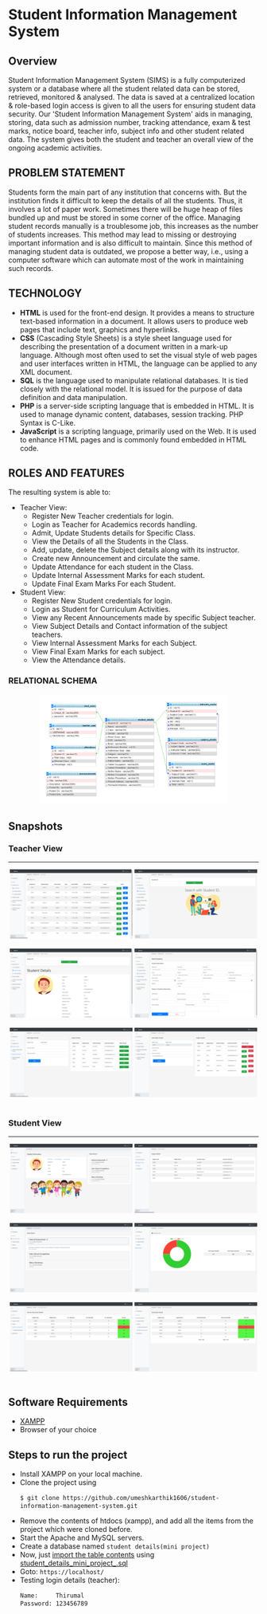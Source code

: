 # Student Information Management System
## Overview
Student Information Management System (SIMS) is a fully computerized system or a database where all the student related data can be stored, retrieved, monitored & analysed. The data is saved at a centralized location & role-based login access is given to all the users for ensuring student data security.
Our 'Student Information Management System' aids in managing, storing, data such as admission number, tracking attendance, exam & test marks, notice board, teacher info, subject info and other student related data. The system gives both the student and teacher an overall view of the ongoing academic activities.
## PROBLEM STATEMENT
Students form the main part of any institution that concerns with. But the institution finds it difficult to keep the details of all the students. Thus, it involves a lot of paper work. Sometimes there will be huge heap of files bundled up and must be stored in some corner of the office.
Managing student records manually is a troublesome job, this increases as the number of students increases. This method may lead to missing or destroying important information and is also difficult to maintain. Since this method of managing student data is outdated, we propose a better way, i.e., using a computer software which can automate most of the work in maintaining such records.
## TECHNOLOGY
* **HTML** is used for the front-end design. It provides a means to structure text-based information in a document. It allows users to produce web pages that include text, graphics and hyperlinks.
* **CSS** (Cascading Style Sheets) is a style sheet language used for describing the presentation of a document written in a mark-up language. Although most often used to set the visual style of web pages and user interfaces written in HTML, the language can be applied to any XML document.
* **SQL** is the language used to manipulate relational databases. It is tied closely with the relational model. It is issued for the purpose of data definition and data manipulation.
* **PHP** is a server-side scripting language that is embedded in HTML. It is used to manage dynamic content, databases, session tracking. PHP Syntax is C-Like.
* **JavaScript** is a scripting language, primarily used on the Web. It is used to enhance HTML pages and is commonly found embedded in HTML code.

## ROLES AND FEATURES
The resulting system is able to:
* Teacher View:
    - Register New Teacher credentials for login.
    - Login as Teacher for Academics records handling.
    - Admit, Update Students details for Specific Class.
    - View the Details of all the Students in the Class.
    - Add, update, delete the Subject details along with its instructor.
    - Create new Announcement and circulate the same.
    - Update Attendance for each student in the Class.
    - Update Internal Assessment Marks for each student.
    - Update Final Exam Marks For each Student.
* Student View:
    - Register New Student credentials for login.
    - Login as Student for Curriculum Activities.
    - View any Recent Announcements made by specific Subject teacher.
    - View Subject Details and Contact information of the subject teachers.
    - View Internal Assessment Marks for each Subject.
    - View Final Exam Marks for each subject.
    - View the Attendance details.

### RELATIONAL SCHEMA
<p align="center">
    <img src="image/ER%20Mapping.png" alt="Relational schema" width=75%/>
</p>

## Snapshots
### Teacher View
---
<p align="center">
    <img src="image\Snapshots\Student_list.png" alt="Student_list" width=49%/>
    <img src="image\Snapshots\Search_student.png" alt="Search_student" width=49%/><br><br>
    <img src="image\Snapshots\View_student_details.png" alt="View_student_details" width=49%/>
    <img src="image\Snapshots\Admit_student.png" alt="Admit_student" width=49%/><br><br>
    <img src="image\Snapshots\Subject_details.png" alt="Subject_details" width=49%/>
    <img src="image\Snapshots\Edit_subject_details.png" alt="Edit_subject_details" width=49%/><br><br>

</p>

### Student View
---
<p align="center">
    <img src="image\Snapshots\Home_page_.png" alt="Home_page_" width=49%/>
    <img src="image\Snapshots\Subject_details_.png" alt="Subject_details_" width=49%/><br><br>
    <img src="image\Snapshots\Announcement_page_.png" alt="Announcement_page_" width=49%/>
    <img src="image\Snapshots\Attendance_page_.png" alt="Attendance_page_" width=49%/><br><br>
    <img src="image\Snapshots\Internals_marks_page_.png" alt="Internals_marks_page_" width=49%/>
    <img src="image\Snapshots\Exam_marks_page_.png" alt="Exam_marks_page_" width=49%/><br><br>
</p>

## Software Requirements
* [XAMPP](https://www.apachefriends.org/index.html)
* Browser of your choice

## Steps to run the project
- Install XAMPP on your local machine.
- Clone the project using
    ```console
    $ git clone https://github.com/umeshkarthik1606/student-information-management-system.git
    ```
- Remove the contents of htdocs (xampp), and add all the items from the project which were cloned before.
- Start the Apache and MySQL servers.
- Create a database named `student details(mini project)`
- Now, just [import the table contents](https://help.one.com/hc/en-us/articles/115005588189-How-do-I-import-a-database-to-phpMyAdmin-) using [student_details_mini_project_.sql](resource/student_details_mini_project_.sql)
- Goto: `https://localhost/`
- Testing login details (teacher):
    ```
    Name:     Thirumal
    Password: 123456789
    ```
